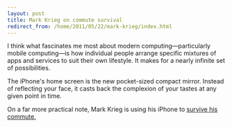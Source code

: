 ```yaml
---
layout: post
title: Mark Krieg on commute survival
redirect_from: /home/2011/05/22/mark-krieg/index.html
---
```

<p>I think what fascinates me most about modern computing—particularly mobile computing—is how individual people arrange specific mixtures of apps and services to suit their own lifestyle. It makes for a nearly infinite set of possibilities.</p>
<p>The iPhone's home screen is the new pocket-sized compact mirror. Instead of reflecting your face, it casts back the complexion of your tastes at any given point in time.</p>
<p>On a far more practical note, Mark Krieg is using his iPhone to <a href="http://warlion.com/?p=2992">survive his commute.</a></p>
